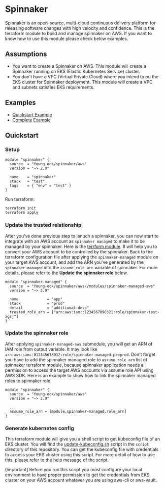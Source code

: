 # Spinnaker
[Spinnaker](https://spinnaker.io/) is an open-source, multi-cloud continuous delivery platform for releasing software changes with high velocity and confidence. This is the terraform module to build and manage spinnaker on AWS. If you want to know how to use this module please check below examples.

## Assumptions
* You want to create a Spinnaker on AWS. This module will create a Spinnaker running on EKS (Elastic Kubernetes Service) cluster.
* You don't have a VPC (Virtual Private Cloud) where you intend to pu the EKS cluster for Spinnaker deployment. This module will create a VPC and subnets satisfies EKS requirements.

## Examples
- [Quickstart Example](https://github.com/Young-ook/terraform-aws-spinnaker/tree/master/README.md#Quickstart)
- [Complete Example](https://github.com/Young-ook/terraform-aws-spinnaker/tree/master/examples/complete)

## Quickstart
### Setup
```hcl
module "spinnaker" {
  source  = "Young-ook/spinnaker/aws"
  version = "~> 2.0"

  name    = "spinnaker"
  stack   = "test"
  tags    = { "env" = "test" }
}
```
Run terraform:
```
terraform init
terraform apply
```
### Update the trusted relationship
After you've done previous step to lanuch a spinnaker, you can now start to integrate with an AWS account as `spinnaker managed` to make it to be managed by your spinnaker. Here is the [terrform module](https://github.com/Young-ook/terraform-aws-spinnaker/tree/master/modules/spinnaker-managed-aws). It will help you to convert your AWS account to be controlled by the spinnaker. Back to the terraform configuration file after applying the `spinnaker-managed` module on your target AWS account, and add the ARN you've generated by the `spinnaker-managed` into the `assume_role_arn` variable of spinnaker. For more details, please refer to the **Update the spinnaker role** below.
```hcl
module "spinnaker-managed" {
  source  = "Young-ook/spinnaker/aws//modules/spinnaker-managed-aws"
  version = "~> 2.0"

  name             = "app"
  stack            = "prod"
  detail           = "additional-desc"
  trusted_role_arn = ["arn:aws:iam::1234567890321:role/spinnaker-test-xgsj"]
}
```

### Update the spinnaker role
After applying `spinnaker-managed-aws` submodule, you will get an ARN of IAM role from output variable. It may look like `arn:aws:iam::012345678912:role/spinnaker-managed-preprod`. Don't forget you have to add the spinnaker managed role to `assume_role_arn` list of spinnaker terraform module, because spinnaker application needs a permission to access the target AWS accounts via assume role API using AWS SDK. Here is an example to show how to link the spinnaker managed roles to spinnaker role.
```hcl
module "spinnaker" {
  source  = "Young-ook/spinnaker/aws"
  version = "~> 2.0"

  ...
  assume_role_arn = [module.spinnaker-managed.role_arn]
}
```

### Generate kubernetes config
This terraform module will give you a shell script to get kubeconfig file of an EKS cluster. You will find the [update-kubeconfig.sh](https://github.com/Young-ook/terraform-aws-spinnaker/tree/master/script/update-kubeconfig.sh) script in the `script` directory of this repository. You can get the kubeconfig file with credentials to access your EKS cluster using this script. For more detail of how to use this, please refer to the help message of the script.

[Important] Before you run this script you must configure your local environment to have proper permission to get the credentials from EKS cluster on your AWS account whatever you are using aws-cli or aws-vault.
